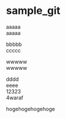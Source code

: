 # sample_git
aaaaa  
aaaaa 

bbbbb  
ccccc  

wwwww  
wwwww

  
dddd  
eeee  
12323  
4waraf  

hogehogehogehoge

